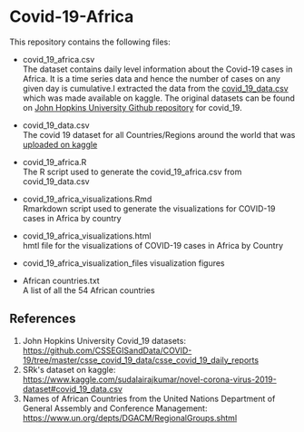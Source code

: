 # Covid-19-Africa

This repository contains the following files:
- covid_19_africa.csv\
The dataset contains daily level information about the Covid-19 cases in Africa.
It is a time series data and hence the number of cases on any given day is cumulative.I extracted the data from the [covid_19_data.csv](https://www.kaggle.com/sudalairajkumar/novel-corona-virus-2019-dataset#covid_19_data.csv) which was made available on kaggle. The original datasets can be found on [John Hopkins University Github repository](https://github.com/CSSEGISandData/COVID-19/tree/master/csse_covid_19_data/csse_covid_19_daily_reports) for covid_19.

- covid_19_data.csv\
The covid 19 dataset for all Countries/Regions around the world that was [uploaded on kaggle](https://www.kaggle.com/sudalairajkumar/novel-corona-virus-2019-dataset#covid_19_data.csv)

- covid_19_africa.R\
The R script used to generate the covid_19_africa.csv from covid_19_data.csv

- covid_19_africa_visualizations.Rmd\
Rmarkdown script used to generate the visualizations for COVID-19 cases in Africa by country

- covid_19_africa_visualizations.html\
hmtl file for the visualizations of COVID-19 cases in Africa by Country

- covid_19_africa_visualization_files
visualization figures

- African countries.txt\
A list of all the 54 African countries

## References
1. John Hopkins University Covid_19 datasets: 
https://github.com/CSSEGISandData/COVID-19/tree/master/csse_covid_19_data/csse_covid_19_daily_reports
2. SRk's dataset on kaggle: 
https://www.kaggle.com/sudalairajkumar/novel-corona-virus-2019-dataset#covid_19_data.csv
3. Names of African Countries from the United Nations Department of General Assembly and Conference Management:
https://www.un.org/depts/DGACM/RegionalGroups.shtml